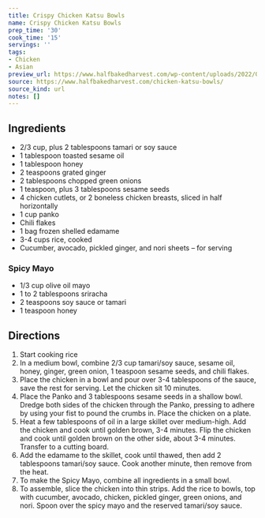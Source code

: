 ```yaml
---
title: Crispy Chicken Katsu Bowls
name: Crispy Chicken Katsu Bowls
prep_time: '30'
cook_time: '15'
servings: ''
tags:
- Chicken
- Asian
preview_url: https://www.halfbakedharvest.com/wp-content/uploads/2022/04/Crispy-Chicken-Katsu-Bowls-7.jpg
source: https://www.halfbakedharvest.com/chicken-katsu-bowls/
source_kind: url
notes: []
---
```


## Ingredients
- 2/3 cup, plus 2 tablespoons tamari or soy sauce
- 1 tablespoon toasted sesame oil
- 1 tablespoon honey
- 2 teaspoons grated ginger
- 2 tablespoons chopped green onions
- 1 teaspoon, plus 3 tablespoons sesame seeds
- 4  chicken cutlets, or 2 boneless chicken breasts, sliced in half horizontally
- 1 cup panko
- Chili flakes
- 1 bag frozen shelled edamame
- 3-4 cups rice, cooked
- Cucumber, avocado, pickled ginger, and nori sheets – for serving

### Spicy Mayo
- 1/3 cup olive oil mayo
- 1 to 2 tablespoons sriracha
- 2 teaspoons soy sauce or tamari
- 1 teaspoon honey


## Directions
1. Start cooking rice
2. In a medium bowl, combine 2/3 cup tamari/soy sauce, sesame oil, honey, ginger, green onion, 1 teaspoon sesame seeds, and chili flakes.
3. Place the chicken in a bowl and pour over 3-4 tablespoons of the sauce, save the rest for serving. Let the chicken sit 10 minutes.
4. Place the Panko and 3 tablespoons sesame seeds in a shallow bowl. Dredge both sides of the chicken through the Panko, pressing to adhere by using your fist to pound the crumbs in. Place the chicken on a plate.
5. Heat a few tablespoons of oil in a large skillet over medium-high. Add the chicken and cook until golden brown, 3-4 minutes. Flip the chicken and cook until golden brown on the other side, about 3-4 minutes. Transfer to a cutting board.
6. Add the edamame to the skillet, cook until thawed, then add 2 tablespoons tamari/soy sauce. Cook another minute, then remove from the heat.
7. To make the Spicy Mayo, combine all ingredients in a small bowl.
8. To assemble, slice the chicken into thin strips. Add the rice to bowls, top with cucumber, avocado, chicken, pickled ginger, green onions, and nori. Spoon over the spicy mayo and the reserved tamari/soy sauce.
